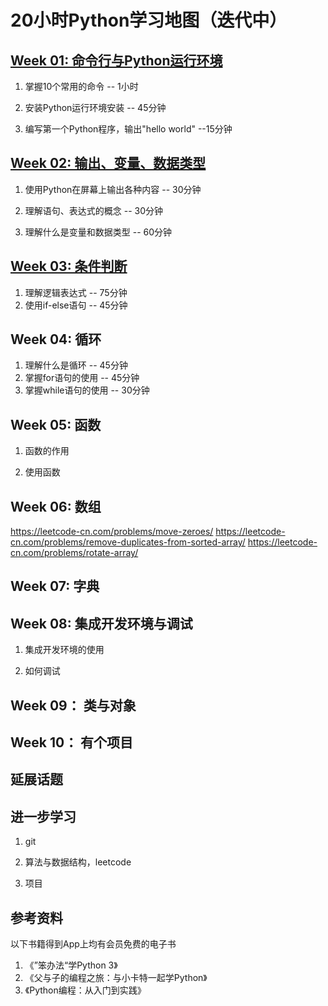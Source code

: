 # 20小时Python学习地图（迭代中）



## [ Week 01: 命令行与Python运行环境](https://gitee.com/lanjing99/TwentyHoursPython/blob/master/Week_01_命令行与Python运行环境.md)

1. 掌握10个常用的命令     -- 1小时
2. 安装Python运行环境安装  -- 45分钟

3. 编写第一个Python程序，输出"hello world"   --15分钟



## [ Week 02: 输出、变量、数据类型](https://gitee.com/lanjing99/TwentyHoursPython/blob/master/Week_02_输出、变量、数据类型.md)

1. 使用Python在屏幕上输出各种内容     --  30分钟
2. 理解语句、表达式的概念                     -- 30分钟

3. 理解什么是变量和数据类型                 -- 60分钟



## [Week 03: 条件判断](https://gitee.com/lanjing99/TwentyHoursPython/blob/master/Week_03_条件判断.md)

1. 理解逻辑表达式     --  75分钟
2. 使用if-else语句      -- 45分钟



## Week 04: 循环

1. 理解什么是循环     --  45分钟
2. 掌握for语句的使用      -- 45分钟
3. 掌握while语句的使用      -- 30分钟

 

## Week 05: 函数

1. 函数的作用

2. 使用函数

   

## Week 06: 数组

https://leetcode-cn.com/problems/move-zeroes/
https://leetcode-cn.com/problems/remove-duplicates-from-sorted-array/
https://leetcode-cn.com/problems/rotate-array/



## Week 07: 字典



## Week 08: 集成开发环境与调试

1. 集成开发环境的使用

2. 如何调试

    

## Week 09： 类与对象



## Week 10： 有个项目



## 延展话题





## 进一步学习

1. git

2. 算法与数据结构，leetcode

3. 项目

   

## 参考资料

以下书籍得到App上均有会员免费的电子书

1. 《”笨办法“学Python 3》
2. 《父与子的编程之旅：与小卡特一起学Python》
3. 《Python编程：从入门到实践》